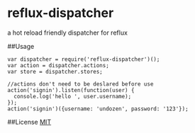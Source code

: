 reflux-dispatcher
=================

a hot reload friendly dispatcher for reflux

##Usage

    var dispatcher = require('reflux-dispatcher')();
    var action = dispatcher.actions;
    var store = dispatcher.stores;

    //actions don't need to be deslared before use
    action('signin').listen(function(user) {
      console.log('hello ', user.username);
    });
    action('signin')({username: 'undozen', password: '123'});

##License
[MIT](http://undozen.mit-license.org/2014)
